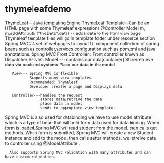 # thymeleafdemo

ThymeLeaf-- Java templating Engine
ThymeLeaf Template--Can be an HTML page with some Thymeleaf expressions
@Controller 
   Model m,  m.addAttribute ("theDate",data) -- adds data to the html view page
   Thymeleaf template files will go in template folder under resource section
Spring MVC:
   A set of webpages to layout UI component
   collection of spring beans such as controller,services
   configuration such as pom.xml and java annotations.
   Spring MVC Front Controller :
       Front controller known as Dispatcher Servlet.
       Model --- contains our data[container]
                 Store/retrieve data via backend systems
                 Place our data in the model
                 
       View--- Spring MVC is flexible 
               Supports many view templates
               Recommended: Thymeleaf
               Developer creates a page and Displays data

       Controller---handles the request
                    stores data/retrive the data
                    place data in model
                    sends to appropiate view template.
Spring MVC is also used for databinding
       we have to use model atrribute which is a type of bean that will hold form data used for data binding.
       When form is loaded,Spring MVC will read student from the model, then calls get methods.
      When form is submitted, Spring MVC will create a new Student instance and add to the model, then calls setter methods.
      we retreive data to controller using @ModelAttribute .

      Also supports Spring MVC validation with many attributes and can have custom validation.
                    
